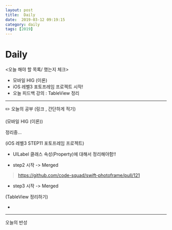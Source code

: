 ```yaml
---
layout: post
title:  Daily
date:  2019-03-12 09:19:15
category: daily
tags: [2019]
---
```


# Daily

<오늘 해야 할 목록/ 했는지 체크>

- 모바일 HIG (이론)
- iOS 레벨3 포토프레임 프로젝트 시작!
- 오늘 피드백 강의 : TableView 정리

------

✏️ 오늘의 공부 (링크 , 간단하게 적기)

(모바일 HIG (이론))

정리중...

(iOS 레벨3 STEP11 포토프레임 프로젝트)

* UILabel 클래스 속성(Property)에 대해서 정리해야함!!

- step2 시작 -> Merged

> https://github.com/code-squad/swift-photoframe/pull/121

* step3 시작 -> Merged

(TableView 정리하기)

* 

------

오늘의 반성

> 